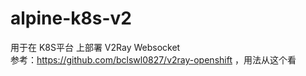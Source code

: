 # alpine-k8s-v2
用于在 K8S平台 上部署 V2Ray Websocket</br>
参考：https://github.com/bclswl0827/v2ray-openshift ，用法从这个看

